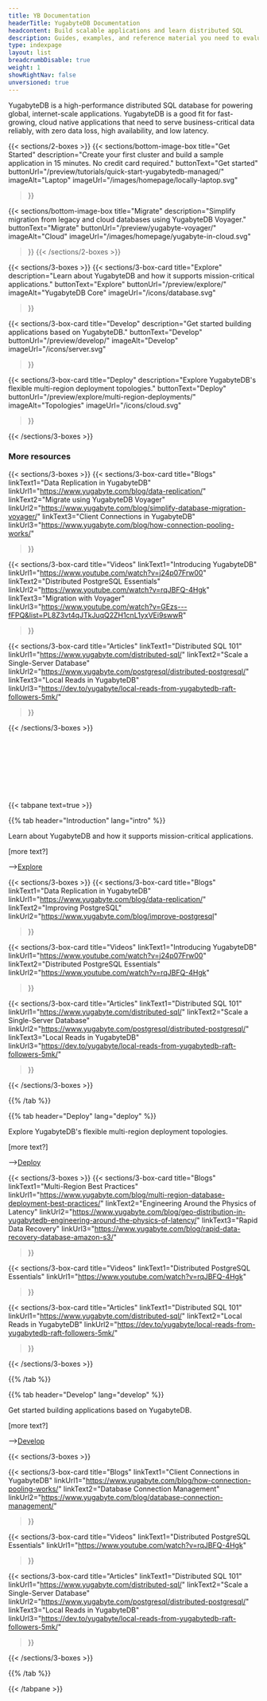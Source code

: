 ```yaml
---
title: YB Documentation
headerTitle: YugabyteDB Documentation
headcontent: Build scalable applications and learn distributed SQL
description: Guides, examples, and reference material you need to evaluate YugabyteDB database, build scalable applications, and learn distributed SQL.
type: indexpage
layout: list
breadcrumbDisable: true
weight: 1
showRightNav: false
unversioned: true
---
```


YugabyteDB is a high-performance distributed SQL database for powering global, internet-scale applications. YugabyteDB is a good fit for fast-growing, cloud native applications that need to serve business-critical data reliably, with zero data loss, high availability, and low latency.
<!--Built using a combination of high-performance document store, per-shard distributed consensus replication, and multi-shard ACID transactions, YugabyteDB serves both scale-out RDBMS and internet-scale OLTP workloads with low query latency, extreme resilience against failures, and global data distribution. As a cloud-native database, it can be deployed across public and private clouds as well as in Kubernetes environments.
-->

{{< sections/2-boxes >}}
  {{< sections/bottom-image-box
    title="Get Started"
    description="Create your first cluster and build a sample application in 15 minutes. No credit card required."
    buttonText="Get started"
    buttonUrl="/preview/tutorials/quick-start-yugabytedb-managed/"
    imageAlt="Laptop" imageUrl="/images/homepage/locally-laptop.svg"
  >}}

  {{< sections/bottom-image-box
    title="Migrate"
    description="Simplify migration from legacy and cloud databases using YugabyteDB Voyager."
    buttonText="Migrate"
    buttonUrl="/preview/yugabyte-voyager/"
    imageAlt="Cloud" imageUrl="/images/homepage/yugabyte-in-cloud.svg"
  >}}
{{< /sections/2-boxes >}}


{{< sections/3-boxes >}}
  {{< sections/3-box-card
    title="Explore"
    description="Learn about YugabyteDB and how it supports mission-critical applications."
    buttonText="Explore"
    buttonUrl="/preview/explore/"
    imageAlt="YugabyteDB Core"
    imageUrl="/icons/database.svg"
  >}}

  {{< sections/3-box-card
    title="Develop"
    description="Get started building applications based on YugabyteDB."
    buttonText="Develop"
    buttonUrl="/preview/develop/"
    imageAlt="Develop"
    imageUrl="/icons/server.svg"
  >}}

  {{< sections/3-box-card
    title="Deploy"
    description="Explore YugabyteDB's flexible multi-region deployment topologies."
    buttonText="Deploy"
    buttonUrl="/preview/explore/multi-region-deployments/"
    imageAlt="Topologies"
    imageUrl="/icons/cloud.svg"
  >}}

{{< /sections/3-boxes >}}

### More resources

{{< sections/3-boxes >}}
  {{< sections/3-box-card
    title="Blogs"
    linkText1="Data Replication in YugabyteDB"
    linkUrl1="https://www.yugabyte.com/blog/data-replication/"
    linkText2="Migrate using YugabyteDB Voyager"
    linkUrl2="https://www.yugabyte.com/blog/simplify-database-migration-voyager/"
    linkText3="Client Connections in YugabyteDB"
    linkUrl3="https://www.yugabyte.com/blog/how-connection-pooling-works/"
  >}}

  {{< sections/3-box-card
    title="Videos"
    linkText1="Introducing YugabyteDB"
    linkUrl1="https://www.youtube.com/watch?v=j24p07Frw00"
    linkText2="Distributed PostgreSQL Essentials"
    linkUrl2="https://www.youtube.com/watch?v=rqJBFQ-4Hgk"
    linkText3="Migration with Voyager"
    linkUrl3="https://www.youtube.com/watch?v=GEzs---fFPQ&list=PL8Z3vt4qJTkJuqQ2ZH1cnL1yxVEi9swwR"
  >}}

  {{< sections/3-box-card
    title="Articles"
    linkText1="Distributed SQL 101"
    linkUrl1="https://www.yugabyte.com/distributed-sql/"
    linkText2="Scale a Single-Server Database"
    linkUrl2="https://www.yugabyte.com/postgresql/distributed-postgresql/"
    linkText3="Local Reads in YugabyteDB"
    linkUrl3="https://dev.to/yugabyte/local-reads-from-yugabytedb-raft-followers-5mk/"
  >}}

{{< /sections/3-boxes >}}

<!--
{{< sections/3-boxes >}}
  {{< sections/3-box-card
    title="Introduction to YugabyteDB"
    description="Learn about YugabyteDB and how it supports mission-critical applications."
    linkText1="Resiliency - Survive failures, with zero-downtime upgrades and patching"
    linkUrl1="/preview/explore/fault-tolerance/"
    linkText2="Scalability - Scale in and out with no downtime"
    linkUrl2="/preview/explore/linear-scalability/"
    linkText3="Compatibility - YugabyteDB reuses PostgreSQL's query layer for maximum compatibility"
    linkUrl3="/preview/explore/ysql-language-features/"
  >}}

  {{< sections/3-box-card
    title="Deploy"
    description="Use replication and data geo-partitioning to achieve low latency, resilience, and compliance."
    linkText1="Synchronous replication - Keep serving requests in the event of a failure"
    linkUrl1="/preview/explore/multi-region-deployments/synchronous-replication-ysql/"
    linkText2="Asynchronous xCluster - Replicate between two regions for disaster recovery"
    linkUrl2="/preview/explore/going-beyond-sql/asynchronous-replication-ysql/"
    linkText3="Geo-partitioning - Pin data to regions for compliance and lower latencies"
    linkUrl3="/preview/explore/multi-region-deployments/row-level-geo-partitioning/"
  >}}

  {{< sections/3-box-card
    title="Develop"
    description="Get started building applications based on YugabyteDB."
    linkText1="Hello World - Use your favorite language to build an application that connects to a YugabyteDB cluster."
    linkUrl1="/preview/tutorials/build-apps/"
    linkText2="Drivers and ORMs - Connect applications using familiar third-party drivers and ORMs"
    linkUrl2="/preview/drivers-orms/"
    linkText3="Tutorials - Step-by-step guides for building scalable and fault tolerant applications"
    linkUrl3="/preview/tutorials/"
  >}}

  {{< sections/3-box-card
    title="Migrate"
    description="Simplify migration from legacy and cloud databases using YugabyteDB Voyager."
    buttonText="Documentation"
    buttonUrl="/preview/yugabyte-voyager/"
  >}}

{{< /sections/3-boxes >}}
-->
&nbsp;

&nbsp;

&nbsp;

&nbsp;

{{< tabpane text=true >}}

  {{% tab header="Introduction" lang="intro" %}}

Learn about YugabyteDB and how it supports mission-critical applications.

[more text?]

-->[Explore](/preview/explore/)

{{< sections/3-boxes >}}
  {{< sections/3-box-card
    title="Blogs"
    linkText1="Data Replication in YugabyteDB"
    linkUrl1="https://www.yugabyte.com/blog/data-replication/"
    linkText2="Improving PostgreSQL"
    linkUrl2="https://www.yugabyte.com/blog/improve-postgresql"
  >}}

  {{< sections/3-box-card
    title="Videos"
    linkText1="Introducing YugabyteDB"
    linkUrl1="https://www.youtube.com/watch?v=j24p07Frw00"
    linkText2="Distributed PostgreSQL Essentials"
    linkUrl2="https://www.youtube.com/watch?v=rqJBFQ-4Hgk"
  >}}

  {{< sections/3-box-card
    title="Articles"
    linkText1="Distributed SQL 101"
    linkUrl1="https://www.yugabyte.com/distributed-sql/"
    linkText2="Scale a Single-Server Database"
    linkUrl2="https://www.yugabyte.com/postgresql/distributed-postgresql/"
    linkText3="Local Reads in YugabyteDB"
    linkUrl3="https://dev.to/yugabyte/local-reads-from-yugabytedb-raft-followers-5mk/"
  >}}

{{< /sections/3-boxes >}}

  {{% /tab %}}

  {{% tab header="Deploy" lang="deploy" %}}

Explore YugabyteDB's flexible multi-region deployment topologies.

[more text?]

-->[Deploy](/preview/explore/multi-region-deployments/)

{{< sections/3-boxes >}}
  {{< sections/3-box-card
    title="Blogs"
    linkText1="Multi-Region Best Practices"
    linkUrl1="https://www.yugabyte.com/blog/multi-region-database-deployment-best-practices/"
    linkText2="Engineering Around the Physics of Latency"
    linkUrl2="https://www.yugabyte.com/blog/geo-distribution-in-yugabytedb-engineering-around-the-physics-of-latency/"
    linkText3="Rapid Data Recovery"
    linkUrl3="https://www.yugabyte.com/blog/rapid-data-recovery-database-amazon-s3/"
  >}}

  {{< sections/3-box-card
    title="Videos"
    linkText1="Distributed PostgreSQL Essentials"
    linkUrl1="https://www.youtube.com/watch?v=rqJBFQ-4Hgk"
  >}}

  {{< sections/3-box-card
    title="Articles"
    linkText1="Distributed SQL 101"
    linkUrl1="https://www.yugabyte.com/distributed-sql/"
    linkText2="Local Reads in YugabyteDB"
    linkUrl2="https://dev.to/yugabyte/local-reads-from-yugabytedb-raft-followers-5mk/"
  >}}

{{< /sections/3-boxes >}}

  {{% /tab %}}

  {{% tab header="Develop" lang="develop" %}}

Get started building applications based on YugabyteDB.

[more text?]

-->[Develop](/preview/develop/)

{{< sections/3-boxes >}}

  {{< sections/3-box-card
    title="Blogs"
    linkText1="Client Connections in YugabyteDB"
    linkUrl1="https://www.yugabyte.com/blog/how-connection-pooling-works/"
    linkText2="Database Connection Management"
    linkUrl2="https://www.yugabyte.com/blog/database-connection-management/"
  >}}

  {{< sections/3-box-card
    title="Videos"
    linkText1="Distributed PostgreSQL Essentials"
    linkUrl1="https://www.youtube.com/watch?v=rqJBFQ-4Hgk"
  >}}

  {{< sections/3-box-card
    title="Articles"
    linkText1="Distributed SQL 101"
    linkUrl1="https://www.yugabyte.com/distributed-sql/"
    linkText2="Scale a Single-Server Database"
    linkUrl2="https://www.yugabyte.com/postgresql/distributed-postgresql/"
    linkText3="Local Reads in YugabyteDB"
    linkUrl3="https://dev.to/yugabyte/local-reads-from-yugabytedb-raft-followers-5mk/"
  >}}

{{< /sections/3-boxes >}}

  {{% /tab %}}

{{< /tabpane >}}

<!--
### Deployment options

{{< sections/3-boxes >}}
  {{< sections/3-box-card
    title="Synchronous replication"
    description="Use your favorite programming language to build an application that connects to a YugabyteDB cluster."
    buttonText="Build a Hello world application"
    buttonUrl="/preview/tutorials/build-apps/"
  >}}

  {{< sections/3-box-card
    title="Asynchronous xCluster"
    description="Replicate between two regions for disaster recovery."
    buttonText="Drivers and ORMs"
    buttonUrl="/preview/explore/going-beyond-sql/asynchronous-replication-ysql/"
  >}}

  {{< sections/3-box-card
    title="Geo-partitioned"
    description="Pin data to different geographic locations based on policy."
    buttonText="Global Apps"
    buttonUrl="/preview/explore/multi-region-deployments/row-level-geo-partitioning/"
  >}}
{{< /sections/3-boxes >}}



### For developers

{{< sections/3-boxes >}}
  {{< sections/3-box-card
    title="Build a Hello world application"
    description="Use your favorite programming language to build an application that connects to a YugabyteDB cluster."
    buttonText="Build a Hello world application"
    buttonUrl="/preview/tutorials/build-apps/"
  >}}

  {{< sections/3-box-card
    title="Connect using drivers and ORMs"
    description="Connect applications using familiar third-party divers and ORMs and YugabyteDB Smart Drivers."
    buttonText="Drivers and ORMs"
    buttonUrl="/preview/drivers-orms/"
  >}}

  {{< sections/3-box-card
    title="Build global applications"
    description="Learn how to design globally distributed applications using simple patterns."
    buttonText="Global Apps"
    buttonUrl="/preview/develop/build-global-apps/"
  >}}
{{< /sections/3-boxes >}}


### Operations

{{< sections/3-boxes >}}
  {{< sections/3-box-card
    title="Deploy YugabyteDB"
    description="Deploy YugabyteDB to the public cloud, a private data center, or Kubernetes."
    buttonText="Deploy YugabyteDB"
    buttonUrl="/preview/deploy/"
  >}}

  {{< sections/3-box-card
    title="Manage your deployment"
    description="Back up, change cluster configuration, and upgrade deployments."
    buttonText="Manage your deployment"
    buttonUrl="/preview/manage/"
  >}}

  {{< sections/3-box-card
    title="Migrate"
    description="Use YugabyteDB Voyager to manage end-to-end database migration."
    buttonText="Migrate"
    buttonUrl="/preview/yugabyte-voyager/"
  >}}
{{< /sections/3-boxes >}}

## Learn through examples

{{< sections/3-boxes-top-image >}}
  {{< sections/3-box-card
    title="Build a Hello world application"
    description="Use your favorite programming language to build an application that connects to a YugabyteDB cluster."
    buttonText="Get started"
    buttonUrl="/preview/develop/build-apps/"
    imageAlt="Build a Hello world application"
    imageUrl="/images/homepage/build-hello-world-application.svg"
  >}}

  {{< sections/3-box-card
    title="Run a real world demo app"
    description="Run a distributed full-stack e-commerce application built on YugabyteDB, Node.js Express, and React."
    buttonText="Get started"
    buttonUrl="/preview/develop/realworld-apps/ecommerce-app/"
    imageAlt="Run a real world demo app"
    imageUrl="/images/homepage/run-real-world-demo-app.svg"
  >}}

  {{< sections/3-box-card
    title="Explore Distributed SQL capabilities"
    description="Test YugabyteDB's compatibility with standard PostgreSQL features, such as data types, queries, expressions, and more."
    buttonText="Get started"
    buttonUrl="/preview/explore/"
    imageAlt="Explore Distributed SQL capabilities"
    imageUrl="/images/homepage/explore-distributed-sql-capabilities.svg"
  >}}
{{< /sections/3-boxes-top-image >}}


### New to YugabyteDB?

{{< sections/3-boxes >}}
  {{< sections/3-box-card
    title="Key benefits"
    description="What is YugabyteDB, and why it should power your cloud-native applications."
    buttonText="Key benefits"
    buttonUrl="/preview/features/"
  >}}

  {{< sections/3-box-card
    title="Quick start"
    description="Create your first cluster, explore distributed SQL, and build a sample application in 15 minutes."
    buttonText="Get Started"
    buttonUrl="/preview/quick-start-yugabytedb-managed/"
  >}}

  {{< sections/3-box-card
    title="Explore YugabyteDB"
    description="Test YugabyteDB's features through examples, including API compatibility, availability, scalability, and more."
    buttonText="Explore"
    buttonUrl="/preview/explore/"
  >}}
{{< /sections/3-boxes >}}


### Products

{{< sections/3-boxes >}}
  {{< sections/3-box-card
    title="YugabyteDB"
    description="The open source cloud-native distributed SQL database."
    buttonText="Explore YugabyteDB"
    buttonUrl="/preview/"
    imageAlt="YugabyteDB Core"
    imageUrl="/icons/database.svg"
  >}}

  {{< sections/3-box-card
    title="YugabyteDB Anywhere"
    description="Deploy YugabyteDB across any cloud and manage deployments via automation."
    buttonText="Documentation"
    buttonUrl="/preview/yugabyte-platform/"
    imageAlt="YugabyteDB Anywhere"
    imageUrl="/icons/server.svg"
  >}}

  {{< sections/3-box-card
    title="YugabyteDB Managed"
    description="Create and connect to a scalable, resilient, PostgreSQL-compatible database in minutes."
    buttonText="Documentation"
    buttonUrl="/preview/yugabyte-cloud/"
    imageAlt="YugabyteDB Managed"
    imageUrl="/icons/cloud.svg"
  >}}

  {{< sections/3-box-card
    title="YugabyteDB Voyager"
    description="Simplify migration from legacy and cloud databases to YugabyteDB."
    buttonText="Documentation"
    buttonUrl="/preview/yugabyte-voyager/"
    imageAlt="YugabyteDB Managed"
    imageUrl="/images/migrate/migration-icon.svg"
  >}}
{{< /sections/3-boxes >}}

## Key concepts

{{< sections/3-boxes >}}
  {{< sections/3-box-card
    title="Understand availability"
    description="Find out how a YugabyteDB cluster continues to do reads and writes when a node fails."
    buttonText="Read real world availability usecases"
    buttonUrl="/preview/explore/fault-tolerance/macos/"
    imageAlt="Understand availability"
    imageUrl="/icons/availability.svg"
  >}}

  {{< sections/3-box-card
    title="Understand scalability"
    description="Scale a cluster and see how YugabyteDB dynamically distributes transactions."
    buttonText="Read real world scalability usecases"
    buttonUrl="/preview/explore/linear-scalability/"
    imageAlt="Understand scalability"
    imageUrl="/icons/scalability.svg"
  >}}

  {{< sections/3-box-card
    title="Understand geo-partitioning"
    description="See how moving data closer to users can reduce latency and improve performance."
    buttonText="Read real world Geo usecases"
    buttonUrl="/preview/explore/multi-region-deployments/row-level-geo-partitioning/"
    imageAlt="Understand Geo"
    imageUrl="/icons/geo.svg"
  >}}
{{< /sections/3-boxes >}}

### More resources

{{< sections/3-boxes >}}
  {{< sections/3-box-card
    title="Yugabyte University"
    description="Learn YugabyteDB via self-paced courses, virtual training, and builder workshops."
    linkText1="YugabyteDB architecture"
    linkUrl1="/preview/architecture/"
    linkText2="Benchmark YugabyteDB"
    linkUrl2="/preview/benchmark/"
  >}}

  {{< sections/3-box-card
    title="Get Under the Hood"
    linkText1="YugabyteDB architecture"
    linkUrl1="/preview/architecture/"
    linkText2="Benchmark YugabyteDB"
    linkUrl2="/preview/benchmark/"
  >}}

  {{< sections/3-box-card
    title="More Links"
    linkText1="Download"
    linkUrl1="https://download.yugabyte.com"
    linkText3="YugabyteDB Blog"
    linkUrl3="https://www.yugabyte.com/blog/"
  >}}

  {{< sections/3-box-card
    title="Distributed SQL APIs"
    linkText1="YSQL"
    linkUrl1="/preview/api/ysql/"
    linkText2="YCQL"
    linkUrl2="/preview/api/ycql/"
  >}}
{{< /sections/3-boxes >}}

## Introduction to YugabyteDB

##### Video: [Introducing YugabyteDB: The Distributed SQL Database for Mission-Critical Applications](https://www.youtube.com/watch?v=j24p07Frw00)

Learn about YugabyteDB and how it supports mission-critical applications.

##### Article: [How to Scale a Single-Server Database: A Guide to Distributed PostgreSQL](https://www.yugabyte.com/postgresql/distributed-postgresql/)

Why you need Distributed PostgreSQL to truly scale.

##### Blog: [Data Replication in YugabyteDB](https://www.yugabyte.com/blog/data-replication/)

Learn the different data replication options available with YugabyteDB.

##### Documentation: [YugabyteDB architecture](preview/architecture/)

Learn about the internals of query, transactions, sharding, replication, and storage layers.

##### Blog: [Improving PostgreSQL: How to Overcome the Tough Challenges with YugabyteDB](https://www.yugabyte.com/blog/improve-postgresql/)

Problem areas in PostgreSQL and how to resolve them in YugabyteDB.

## Migrate from RDBMS

##### Playlist: [Database Migration using YugabyteDB Voyager](https://www.youtube.com/playlist?list=PL8Z3vt4qJTkJuqQ2ZH1cnL1yxVEi9swwR)

Learn how you can migrate databases to YugabyteDB quickly and securely.

##### Blog: [Simplify Database Migration with YugabyteDB Voyager](https://www.yugabyte.com/blog/simplify-database-migration-voyager/)

Use YugabyteDB Voyager to migrate from legacy and single-cloud databases.

##### Documentation: [YugabyteDB Voyager](preview/yugabyte-voyager/)

Simplify migration from legacy and cloud databases to YugabyteDB.

## Deployment options

##### Blog: [Multi-Region Best Practices](https://www.yugabyte.com/blog/multi-region-database-deployment-best-practices/)

Techniques to reduce latencies and improve performance in a multi-region deployment.

##### Blog: [Engineering Around the Physics of Latency](https://www.yugabyte.com/blog/geo-distribution-in-yugabytedb-engineering-around-the-physics-of-latency/)

Learn about the geo-distributed deployment topologies offered by YugabyteDB.

##### Article: [Local Reads in Geo-Distributed YugabyteDB](https://dev.to/franckpachot/series/18625)

Perform local reads in geo-distributed YugabyteDB databases.

##### Blog: [Rapid Data Recovery](https://www.yugabyte.com/blog/rapid-data-recovery-database-amazon-s3/)

Learn how YugabyteDB performs swift data recovery.

##### Documentation: [Resiliency, high availability, and fault tolerance](preview/explore/fault-tolerance/)

Learn how YugabyteDB survives and recovers from outages.

##### Documentation: [Horizontal scalability](preview/explore/linear-scalability/)

Handle larger workloads by adding nodes to your cluster.

## Develop resilient applications

##### Documentation: [Hello world](preview/tutorials/build-apps/)

Use your favorite programming language to build a Hello world application.

##### Video: [Distributed PostgreSQL Essentials for Developers: Hands-on Course](https://www.youtube.com/watch?v=rqJBFQ-4Hgk)

Learn the essentials of building scalable and fault-tolerant applications.

##### Documentation: [Build global applications](preview/develop/build-global-apps/)

Learn how to design globally distributed applications using patterns.

##### Documentation: [Best practices](preview/develop/best-practices-ysql/)

Tips and tricks to build applications for high performance and availability.

##### Documentation: [Drivers and ORMs](preview/drivers-orms/)

Connect applications with your database.

##### Blog: [Database Connection Management: Exploring Pools and Performance](https://www.yugabyte.com/blog/database-connection-management/)

Database connection management with YugabyteDB.

##### Blog: [Understanding Client Connections in YugabyteDB YSQL](https://www.yugabyte.com/blog/how-connection-pooling-works/)

Understand client connections in YugabyteDB, and how connection pooling helps.
-->
